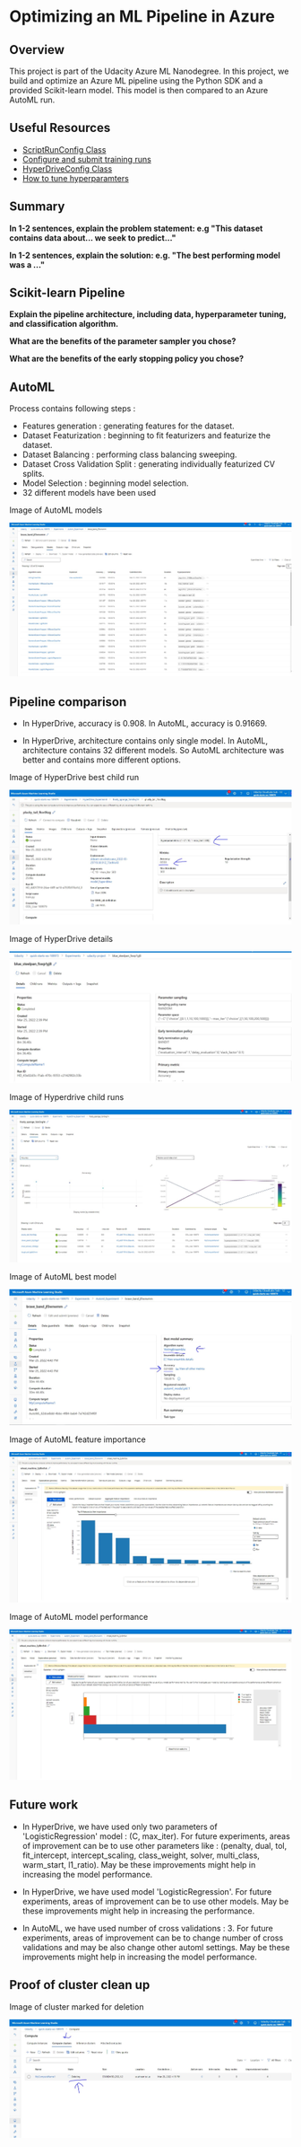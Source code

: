 # Optimizing an ML Pipeline in Azure

## Overview
This project is part of the Udacity Azure ML Nanodegree.
In this project, we build and optimize an Azure ML pipeline using the Python SDK and a provided Scikit-learn model.
This model is then compared to an Azure AutoML run.

## Useful Resources
- [ScriptRunConfig Class](https://docs.microsoft.com/en-us/python/api/azureml-core/azureml.core.scriptrunconfig?view=azure-ml-py)
- [Configure and submit training runs](https://docs.microsoft.com/en-us/azure/machine-learning/how-to-set-up-training-targets)
- [HyperDriveConfig Class](https://docs.microsoft.com/en-us/python/api/azureml-train-core/azureml.train.hyperdrive.hyperdriveconfig?view=azure-ml-py)
- [How to tune hyperparamters](https://docs.microsoft.com/en-us/azure/machine-learning/how-to-tune-hyperparameters)


## Summary
**In 1-2 sentences, explain the problem statement: e.g "This dataset contains data about... we seek to predict..."**

**In 1-2 sentences, explain the solution: e.g. "The best performing model was a ..."**

## Scikit-learn Pipeline
**Explain the pipeline architecture, including data, hyperparameter tuning, and classification algorithm.**

**What are the benefits of the parameter sampler you chose?**

**What are the benefits of the early stopping policy you chose?**

## AutoML

Process contains following steps :

- Features generation : generating features for the dataset.
- Dataset Featurization : beginning to fit featurizers and featurize the dataset.
- Dataset Balancing : performing class balancing sweeping.
- Dataset Cross Validation Split : generating individually featurized CV splits.
- Model Selection : beginning model selection.
- 32 different models have been used

Image of AutoML models

![Automl_Models](images/Automl_Models.JPG)

## Pipeline comparison

- In HyperDrive, accuracy is 0.908. In AutoML, accuracy is 0.91669.

- In HyperDrive, architecture contains only single model. In AutoML, architecture contains 32 different models. So AutoML architecture was better and contains more different options.   

Image of HyperDrive best child run

![HyperDrive_Best_Child_Run](images/HyperDrive_Best_Child_Run.JPG)

Image of HyperDrive details

![HyperDrive_Details](images/HyperDrive_Details.JPG)

Image of Hyperdrive child runs

![Hyperdrive_Child_Runs](images/Hyperdrive_Child_Runs.JPG)

Image of AutoML best model

![Automl_Best_Model](images/Automl_Best_Model.JPG)

Image of AutoML feature importance

![Automl_feature_importance](images/Automl_feature_importance.JPG)

Image of AutoML model performance

![Automl_Model_Performance](images/Automl_Model_Performance.JPG)

## Future work

- In HyperDrive, we have used only two parameters of 'LogisticRegression' model : (C, max_iter). For future experiments, areas of improvement can be to use other parameters like : (penalty, dual, tol, fit_intercept, intercept_scaling, class_weight, solver, multi_class, warm_start, l1_ratio). May be these improvements might help in increasing the model performance. 

- In HyperDrive, we have used model 'LogisticRegression'. For future experiments, areas of improvement can be to use other models. May be these improvements might help in increasing the performance.

- In AutoML, we have used number of cross validations : 3. For future experiments, areas of improvement can be to change number of cross validations and may be also change other automl settings. May be these improvements might help in increasing the model performance. 

## Proof of cluster clean up
 
Image of cluster marked for deletion

![Cluster_Delete](images/Cluster_Delete.JPG)

